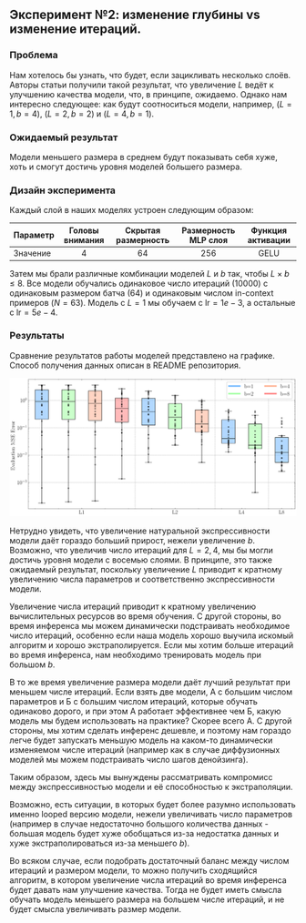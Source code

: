 ## Эксперимент №2: изменение глубины vs изменение итераций.

### Проблема

Нам хотелось бы узнать, что будет, если зацикливать несколько слоёв. Авторы статьи получили такой результат, что увеличение $L$ ведёт к улучшению качества модели, что, в принципе, ожидаемо. Однако нам интересно следующее: как будут соотноситься модели, например, $(L=1, b=4)$, $(L=2, b=2)$ и $(L=4, b=1)$.

### Ожидаемый результат

Модели меньшего размера в среднем будут показывать себя хуже, хоть и смогут достичь уровня моделей большего размера.

### Дизайн эксперимента

Каждый слой в наших моделях устроен следующим образом:

| Параметр | Головы внимания | Скрытая размерность | Размерность MLP слоя | Функция активации |
|---|:---:|:---:|:---:|:---:|
| Значение | 4 | 64 | 256 | GELU |

Затем мы брали различные комбинации моделей $L$ и $b$ так, чтобы $L \times b \leq 8$. Все модели обучались одинаковое число итераций $(10000)$ с одинаковым размером батча $(64)$ и одинаковым числом in-context примеров $(N = 63)$. Модель с $L = 1$ мы обучаем с $\text{lr} = 1e-3$, а остальные с $\text{lr} = 5e-4$.

### Результаты

Сравнение результатов работы моделей представлено на графике. Способ получения данных описан в README репозитория.

![Результат](./performance%201.svg)

Нетрудно увидеть, что увеличение натуральной экспрессивности модели даёт гораздо больший прирост, нежели увеличение $b$. Возможно, что увеличив число итераций для $L = 2, 4$, мы бы могли достичь уровня модели с восемью слоями. В принципе, это также ожидаемый результат, поскольку увеличение $L$ приводит к кратному увеличению числа параметров и соответственно экспрессивности модели.

Увеличение числа итераций приводит к кратному увеличению вычислительных ресурсов во время обучения. С другой стороны, во время инференса мы можем динамически подстраивать необходимое число итераций, особенно если наша модель хорошо выучила искомый алгоритм и хорошо экстраполируется. Если мы хотим больше итераций во время инференса, нам необходимо тренировать модель при большом $b$.

В то же время увеличение размера модели даёт лучший результат при меньшем числе итераций. Если взять две модели, А с большим числом параметров и Б с большим числом итераций, которые обучать одинаково дорого, и при этом А работает эффективнее чем Б, какую модель мы будем использовать на практике? Скорее всего А. С другой стороны, мы хотим сделать инференс дешевле, и поэтому нам гораздо легче будет запускать меньшую модель на каком-то динамически изменяемом числе итераций (например как в случае диффузионных моделей мы можем подстраивать число шагов денойзинга).

Таким образом, здесь мы вынуждены рассматривать компромисс между экспрессивностью модели и её способностью к экстраполяции.

Возможно, есть ситуации, в которых будет более разумно использовать именно looped версию модели, нежели увеличивать число параметров (например в случае недостаточно большого количества данных - большая модель будет хуже обобщаться из-за недостатка данных и хуже экстраполироваться из-за меньшего $b$).

Во всяком случае, если подобрать достаточный баланс между числом итераций и размером модели, то можно получить сходящийся алгоритм, в котором увеличение числа итераций во время инференса будет давать нам улучшение качества. Тогда не будет иметь смысла обучать модель меньшего размера на большем числе итераций, и не будет смысла увеличивать размер модели.